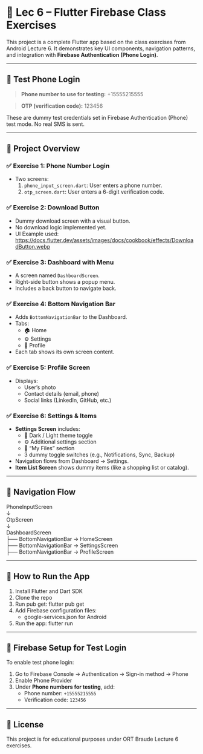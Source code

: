 # 📱 Lec 6 – Flutter Firebase Class Exercises

This project is a complete Flutter app based on the class exercises from Android Lecture 6. It demonstrates key UI components, navigation patterns, and integration with **Firebase Authentication (Phone Login)**.

---

## 🔐 Test Phone Login

> **Phone number to use for testing:**
+15555215555

> **OTP (verification code):**
123456

These are dummy test credentials set in Firebase Authentication (Phone) test mode. No real SMS is sent.

---

## 🧩 Project Overview

### ✅ Exercise 1: Phone Number Login
- Two screens:
  1. `phone_input_screen.dart`: User enters a phone number.
  2. `otp_screen.dart`: User enters a 6-digit verification code.

### ✅ Exercise 2: Download Button
- Dummy download screen with a visual button.
- No download logic implemented yet.
- UI Example used:  
  https://docs.flutter.dev/assets/images/docs/cookbook/effects/DownloadButton.webp

### ✅ Exercise 3: Dashboard with Menu
- A screen named `DashboardScreen`.
- Right-side button shows a popup menu.
- Includes a back button to navigate back.

### ✅ Exercise 4: Bottom Navigation Bar
- Adds `BottomNavigationBar` to the Dashboard.
- Tabs:
  - 🏠 Home
  - ⚙️ Settings
  - 👤 Profile
- Each tab shows its own screen content.

### ✅ Exercise 5: Profile Screen
- Displays:
  - User’s photo
  - Contact details (email, phone)
  - Social links (LinkedIn, GitHub, etc.)

### ✅ Exercise 6: Settings & Items
- **Settings Screen** includes:
  - 🔘 Dark / Light theme toggle
  - ⚙️ Additional settings section
  - 📁 “My Files” section
  - 3 dummy toggle switches (e.g., Notifications, Sync, Backup)
- Navigation flows from Dashboard → Settings.
- **Item List Screen** shows dummy items (like a shopping list or catalog).

---

## 🔄 Navigation Flow

PhoneInputScreen  
    ↓  
OtpScreen  
    ↓  
DashboardScreen  
    ├── BottomNavigationBar → HomeScreen  
    ├── BottomNavigationBar → SettingsScreen  
    ├── BottomNavigationBar → ProfileScreen  

---

## 🚀 How to Run the App

1. Install Flutter and Dart SDK
2. Clone the repo
3. Run pub get:
   flutter pub get
4. Add Firebase configuration files:
   - google-services.json for Android
5. Run the app:
   flutter run

---

## 🧪 Firebase Setup for Test Login

To enable test phone login:

1. Go to Firebase Console → Authentication → Sign-in method → Phone
2. Enable Phone Provider
3. Under **Phone numbers for testing**, add:
   - Phone number: `+15555215555`
   - Verification code: `123456`

---

## 🧾 License

This project is for educational purposes under ORT Braude Lecture 6 exercises.
